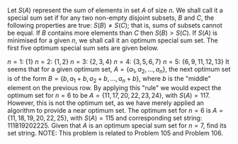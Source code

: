 Let $S(A)$ represent the sum of elements in set $A$ of size $n$. We shall call it a special sum set if for any two non-empty disjoint subsets, $B$ and $C$, the following properties are true:
$S(B) \ne S(C)$; that is, sums of subsets cannot be equal.
If $B$ contains more elements than $C$ then $S(B) \gt S(C)$.
If $S(A)$ is minimised for a given $n$, we shall call it an optimum special sum set. The first five optimum special sum sets are given below.

$n = 1$: $\{1\}$
$n = 2$: $\{1, 2\}$
$n = 3$: $\{2, 3, 4\}$
$n = 4$: $\{3, 5, 6, 7\}$
$n = 5$: $\{6, 9, 11, 12, 13\}$
It seems that for a given optimum set, $A = \{a_1, a_2, \dots, a_n\}$, the next optimum set is of the form $B = \{b, a_1 + b, a_2 + b, \dots, a_n + b\}$, where $b$ is the "middle" element on the previous row.
By applying this "rule" we would expect the optimum set for $n = 6$ to be $A = \{11, 17, 20, 22, 23, 24\}$, with $S(A) = 117$. However, this is not the optimum set, as we have merely applied an algorithm to provide a near optimum set. The optimum set for $n = 6$ is $A = \{11, 18, 19, 20, 22, 25\}$, with $S(A) = 115$ and corresponding set string: 111819202225.
Given that $A$ is an optimum special sum set for $n = 7$, find its set string.
NOTE: This problem is related to Problem 105 and Problem 106.